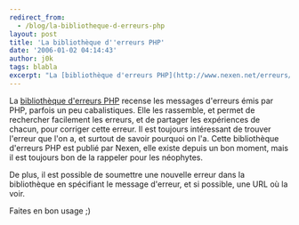 ```yaml
---
redirect_from:
  - /blog/la-bibliotheque-d-erreurs-php
layout: post
title: 'La bibliothèque d''erreurs PHP'
date: '2006-01-02 04:14:43'
author: j0k
tags: blabla
excerpt: "La [bibliothèque d'erreurs PHP](http://www.nexen.net/erreurs/) recense les messages d'erreurs émis par PHP, parfois un peu cabalistiques. Elle les rassemble, et permet de rechercher facilement les erreurs, et de partager les expériences de chacun, pour corriger cette erreur.     \nIl est toujours intéressant de trouver l'erreur que l'on a, et surtout de      …"
---
```


La [bibliothèque d'erreurs PHP](http://www.nexen.net/erreurs/) recense les messages d'erreurs émis par PHP, parfois un peu cabalistiques. Elle les rassemble, et permet de rechercher facilement les erreurs, et de partager les expériences de chacun, pour corriger cette erreur.
Il est toujours intéressant de trouver l'erreur que l'on a, et surtout de savoir pourquoi on l'a. Cette bibliothèque d'erreurs PHP est publié par Nexen, elle existe depuis un bon moment, mais il est toujours bon de la rappeler pour les néophytes.

De plus, il est possible de soumettre une nouvelle erreur dans la bibliothèque en spécifiant le message d'erreur, et si possible, une URL où la voir.

Faites en bon usage ;)
